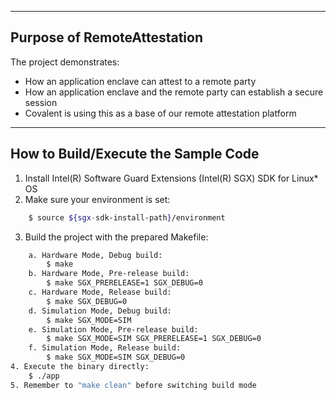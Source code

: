 ----------------------------
Purpose of RemoteAttestation
----------------------------
The project demonstrates:
- How an application enclave can attest to a remote party
- How an application enclave and the remote party can establish a secure session
- Covalent is using this as a base of our remote attestation platform


------------------------------------
How to Build/Execute the Sample Code
------------------------------------
1. Install Intel(R) Software Guard Extensions (Intel(R) SGX) SDK for Linux* OS
2. Make sure your environment is set:
```bash
    $ source ${sgx-sdk-install-path}/environment
```
3. Build the project with the prepared Makefile:
```bash
    a. Hardware Mode, Debug build:
        $ make
    b. Hardware Mode, Pre-release build:
        $ make SGX_PRERELEASE=1 SGX_DEBUG=0
    c. Hardware Mode, Release build:
        $ make SGX_DEBUG=0
    d. Simulation Mode, Debug build:
        $ make SGX_MODE=SIM
    e. Simulation Mode, Pre-release build:
        $ make SGX_MODE=SIM SGX_PRERELEASE=1 SGX_DEBUG=0
    f. Simulation Mode, Release build:
        $ make SGX_MODE=SIM SGX_DEBUG=0
4. Execute the binary directly:
    $ ./app
5. Remember to "make clean" before switching build mode
```
